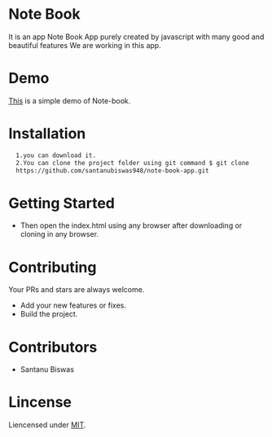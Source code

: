 # Note Book
It is an app Note Book App purely created by javascript with many good and beautiful features We are working in this app.
# Demo
[This]( https://santanubiswas948.github.io/note-book-app/) is a simple demo of Note-book.
# Installation
```sh
  1.you can download it.
  2.You can clone the project folder using git command $ git clone
  https://github.com/santanubiswas948/note-book-app.git
```
# Getting Started
- Then open the index.html using any browser after downloading or cloning in any browser.
# Contributing
Your PRs and stars are always welcome.
- Add your new features or fixes.
- Build the project.
# Contributors
- Santanu Biswas
# Lincense
Liencensed under [MIT](LICENSE).
